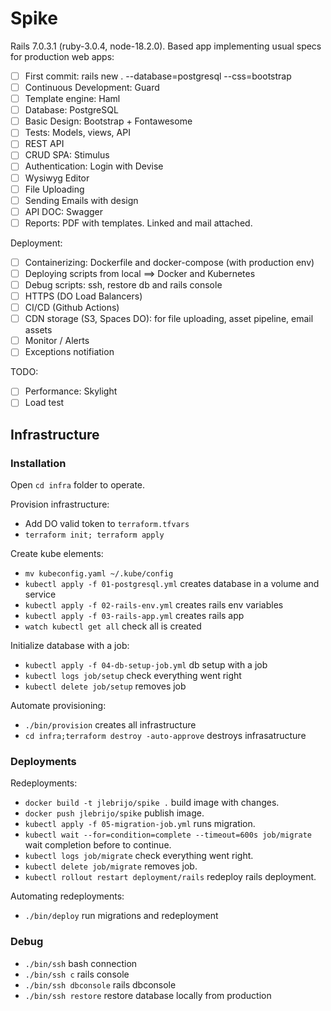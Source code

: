# Spike

Rails 7.0.3.1 (ruby-3.0.4, node-18.2.0). Based app implementing usual specs for production web apps:

- [ ] First commit: rails new . --database=postgresql --css=bootstrap
- [ ] Continuous Development: Guard
- [ ] Template engine: Haml
- [ ] Database: PostgreSQL
- [ ] Basic Design: Bootstrap + Fontawesome
- [ ] Tests: Models, views, API
- [ ] REST API
- [ ] CRUD SPA: Stimulus
- [ ] Authentication: Login with Devise
- [ ] Wysiwyg Editor
- [ ] File Uploading
- [ ] Sending Emails with design
- [ ] API DOC: Swagger
- [ ] Reports: PDF with templates. Linked and mail attached.

Deployment:

- [ ] Containerizing: Dockerfile and docker-compose (with production env)
- [ ] Deploying scripts from local ==> Docker and Kubernetes
- [ ] Debug scripts: ssh, restore db and rails console
- [ ] HTTPS (DO Load Balancers)
- [ ] CI/CD (Github Actions)
- [ ] CDN storage (S3, Spaces DO): for file uploading, asset pipeline, email assets
- [ ] Monitor / Alerts
- [ ] Exceptions notifiation

TODO:

- [ ] Performance: Skylight
- [ ] Load test

## Infrastructure

### Installation

Open `cd infra` folder to operate.

Provision infrastructure:

- Add DO valid token to `terraform.tfvars`
- `terraform init; terraform apply`

Create kube elements:

- `mv kubeconfig.yaml ~/.kube/config`
- `kubectl apply -f 01-postgresql.yml` creates database in a volume and service
- `kubectl apply -f 02-rails-env.yml` creates rails env variables
- `kubectl apply -f 03-rails-app.yml` creates rails app
- `watch kubectl get all` check all is created

Initialize database with a job:

- `kubectl apply -f 04-db-setup-job.yml` db setup with a job
- `kubectl logs job/setup` check everything went right
- `kubectl delete job/setup` removes job

Automate provisioning:

- `./bin/provision` creates all infrastructure
- `cd infra;terraform destroy -auto-approve` destroys infrasatructure

### Deployments

Redeployments:

- `docker build -t jlebrijo/spike .` build image with changes.
- `docker push jlebrijo/spike` publish image.
- `kubectl apply -f 05-migration-job.yml` runs migration.
- `kubectl wait --for=condition=complete --timeout=600s job/migrate` wait completion before to continue.
- `kubectl logs job/migrate` check everything went right.
- `kubectl delete job/migrate` removes job.
- `kubectl rollout restart deployment/rails` redeploy rails deployment.

Automating redeployments:

- `./bin/deploy` run migrations and redeployment

### Debug

- `./bin/ssh` bash connection
- `./bin/ssh c` rails console
- `./bin/ssh dbconsole` rails dbconsole
- `./bin/ssh restore` restore database locally from production
